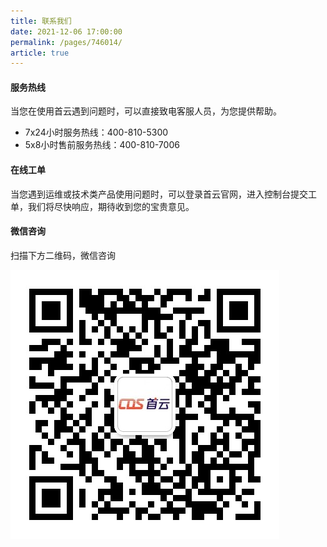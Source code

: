 ```yaml
---
title: 联系我们
date: 2021-12-06 17:00:00
permalink: /pages/746014/
article: true
---
```



#### 服务热线

当您在使用首云遇到问题时，可以直接致电客服人员，为您提供帮助。

- 7x24小时服务热线：400-810-5300
- 5x8小时售前服务热线：400-810-7006

#### 在线工单

当您遇到运维或技术类产品使用问题时，可以登录首云官网，进入控制台提交工单，我们将尽快响应，期待收到您的宝贵意见。

#### 微信咨询

扫描下方二维码，微信咨询

![qr_code](./pic/qr_code.jpg)
